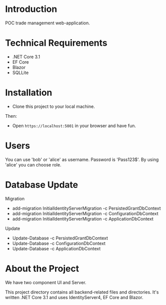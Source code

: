 # Introduction
POC trade management web-application.
 
# Technical Requirements
* .NET Core 3.1
* EF Core
* Blazor
* SQLLite

# Installation
* Clone this project to your local machine.

Then: 
* Open `https://localhost:5001` in your browser and have fun.

# Users

You can use 'bob' or 'alice' as username. Password is 'Pass123$'. By using 'alice' you can choose role. 

# Database Update
Migration

* add-migration InitialIdentityServerMigration -c PersistedGrantDbContext
* add-migration InitialIdentityServerMigration -c ConfigurationDbContext
* add-migration InitialIdentityServerMigration -c ApplicationDbContext

Update

* Update-Database -c PersistedGrantDbContext
* Update-Database -c ConfigurationDbContext
* Update-Database -c ApplicationDbContext
  

# About the Project
We have two component UI and Server.

This project directory contains all backend-related files and directories.
It's written .NET Core 3.1 and uses IdentityServer4, EF Core and Blazor.
